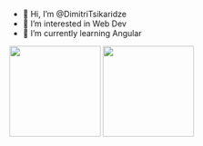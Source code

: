 - 👋 Hi, I’m @DimitriTsikaridze
- 👀 I’m interested in Web Dev
- 🌱 I’m currently learning Angular

<div>
  <img height="160" src="https://github-readme-stats.vercel.app/api?username=dimitritsikaridze&show_icons=true&theme=tokyonight&count_private=true">
  <img height="160" src="https://github-readme-stats.vercel.app/api/top-langs/?username=dimitritsikaridze&layout=compact&theme=tokyonight">
</div>

<!---
DimitriTsikaridze/DimitriTsikaridze is a ✨ special ✨ repository because its `README.md` (this file) appears on your GitHub profile.
You can click the Preview link to take a look at your changes.
--->
